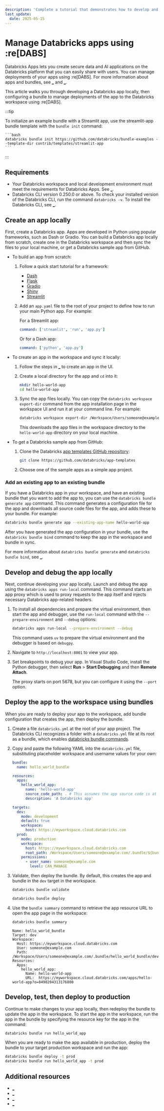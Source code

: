 ```yaml
---
description: 'Complete a tutorial that demonstrates how to develop and deploy Databricks apps using :re[DABS].'
last_update:
  date: 2025-05-15
---
```


# Manage Databricks apps using :re[DABS]

Databricks Apps lets you create secure data and AI applications on the Databricks platform that you can easily share with users. You can manage deployments of your apps using :re[DABS]. For more information about apps and bundles, see [\_](/dev-tools/databricks-apps/index.md) and [\_](/dev-tools/bundles/index.md).

This article walks you through developing a Databricks app locally, then configuring a bundle to manage deployments of the app to the Databricks workspace using :re[DABS].

:::tip

To initialize an example bundle with a Streamlit app, use the streamlit-app bundle template with the `bundle init` command:

    ```bash
    databricks bundle init https://github.com/databricks/bundle-examples --template-dir contrib/templates/streamlit-app
    ```

:::

## Requirements

- Your Databricks workspace and local development environment must meet the requirements for Databricks Apps. See [\_](/dev-tools/databricks-apps/configure-env.md).
- Databricks CLI version 0.250.0 or above. To check your installed version of the Databricks CLI, run the command `databricks -v`. To install the Databricks CLI, see [\_](/dev-tools/cli/install.md).

## Create an app locally

First, create a Databricks app. Apps are developed in Python using popular frameworks, such as Dash or Gradio. You can build a Databricks app locally from scratch, create one in the Databricks workspace and then sync the files to your local machine, or get a Databricks sample app from GitHub.

- To build an app from scratch:

    1. Follow a quick start tutorial for a framework:

        - [Dash](https://dash.plotly.com/tutorial)
        - [Flask](https://flask.palletsprojects.com/en/stable/quickstart/)
        - [Gradio](https://www.gradio.app/guides/quickstart)
        - [Shiny](https://shiny.posit.co/py/get-started/)
        - [Streamlit](https://docs.streamlit.io/get-started/tutorials/create-an-app)

    1. Add an `app.yaml` file to the root of your project to define how to run your main Python app. For example:

       For a Streamlit app:

       ```yaml
       command: ['streamlit', 'run', 'app.py']
       ```

       Or for a Dash app:

       ```yaml
       command: ['python', 'app.py']
       ```

- To create an app in the workspace and sync it locally:

    1. Follow the steps in [\_](/dev-tools/databricks-apps/create-custom-app.md) to create an app in the UI.
    1. Create a local directory for the app and `cd` into it:

       ```bash
       mkdir hello-world-app
       cd hello-world-app
       ```

    1. Sync the app files locally. You can copy the `databricks workspace export-dir` command from the app installation page in the workspace UI and run it at your command line. For example:

       ```bash
       databricks workspace export-dir /Workspace/Users/someone@example.com/databricks_apps/hello-world_2025_05_09-17_43/hello-world-app .
       ```

       This downloads the app files in the workspace directory to the `hello-world-app` directory on your local machine.

- To get a Databricks sample app from GitHub:

    1. Clone the Databricks [app templates GitHub repository](https://github.com/databricks/app-templates):

       ```bash
       git clone https://github.com/databricks/app-templates
       ```

    1. Choose one of the sample apps as a simple app project.

### Add an existing app to an existing bundle

If you have a Databricks app in your workspace, and have an existing bundle that you want to add the app to, you can use the `databricks bundle generate app` command. This command generates a configuration file for the app and downloads all source code files for the app, and adds these to your bundle. For example:

```bash
databricks bundle generate app --existing-app-name hello-world-app
```

After you have generated the app configuration in your bundle, use the `databricks bundle bind` command to keep the app in the workspace and bundle in sync.

For more information about `databricks bundle generate` and `databricks bundle bind`, see [\_](/dev-tools/cli/bundle-commands.md).

## Develop and debug the app locally

Next, continue developing your app locally. Launch and debug the app using the `databricks apps run-local` command. This command starts an app proxy which is used to proxy requests to the app itself and injects necessary Databricks app-related headers.

1. To install all dependencies and prepare the virtual environment, then start the app and debugger, use the `run-local` command with the `--prepare-environment` and `--debug` options:

   ```bash
   databricks apps run-local --prepare-environment --debug
   ```

   This command uses `uv` to prepare the virtual environment and the debugger is based on `debugpy`.

1. Navigate to `http://localhost:8001` to view your app.
1. Set breakpoints to debug your app. In Visual Studio Code, install the Python debugger, then select **Run** \> **Start Debugging** and then **Remote Attach**.

   The proxy starts on port 5678, but you can configure it using the `--port` option.

## Deploy the app to the workspace using bundles

When you are ready to deploy your app to the workspace, add bundle configuration that creates the app, then deploy the bundle.

1. Create a file `databricks.yml` at the root of your app project. The Databricks CLI recognizes a folder with a `databricks.yml` file at its root as a bundle, which enables [databricks bundle commands](/dev-tools/cli/bundle-commands.md).
1. Copy and paste the following YAML into the `databricks.yml` file, substituting placeholder workspace and username values for your own:

   ```yaml
   bundle:
     name: hello_world_bundle

   resources:
     apps:
       hello_world_app:
         name: 'hello-world-app'
         source_code_path: . # This assumes the app source code is at the root of the project.
         description: 'A Databricks app'

   targets:
     dev:
       mode: development
       default: true
       workspace:
         host: https://myworkspace.cloud.databricks.com
     prod:
       mode: production
       workspace:
         host: https://myworkspace.cloud.databricks.com
         root_path: /Workspace/Users/someone@example.com/.bundle/${bundle.name}/${bundle.target}
       permissions:
         - user_name: someone@example.com
           level: CAN_MANAGE
   ```

1. Validate, then deploy the bundle. By default, this creates the app and bundle in the `dev` target in the workspace.

   ```bash
   databricks bundle validate
   ```

   ```bash
   databricks bundle deploy
   ```

1. Use the `bundle summary` command to retrieve the app resource URL to open the app page in the workspace:

   ```bash
   databricks bundle summary
   ```

   ```Output
   Name: hello_world_bundle
   Target: dev
   Workspace:
     Host: https://myworkspace.cloud.databricks.com
     User: someone@example.com
     Path: /Workspace/Users/someone@example.com/.bundle/hello_world_bundle/dev
   Resources:
     Apps:
       hello_world_app:
         Name: hello-world-app
         URL:  https://myworkspace.cloud.databricks.com/apps/hello-world-app?o=8498204313176880
   ```

## Develop, test, then deploy to production

Continue to make changes to your app locally, then redeploy the bundle to update the app in the workspace. To start the app in the workspace, run the app in the bundle by specifying the resource key for the app in the command:

```bash
databricks bundle run hello_world_app
```

When you are ready to make the app available in production, deploy the bundle to your target production workspace and run the app:

```bash
databricks bundle deploy -t prod
databricks bundle run hello_world_app -t prod
```

## Additional resources

- [\_](/dev-tools/cli/index.md)
- [\_](/dev-tools/cli/bundle-commands.md)
- [\_](/dev-tools/bundles/settings.md)
- [\_](/dev-tools/databricks-apps/get-started.md)
